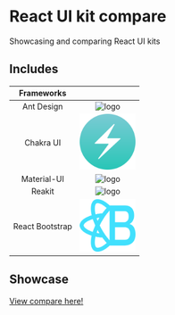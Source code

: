 # React UI kit compare

Showcasing and comparing React UI kits

## Includes

|   Frameworks    |                                                                                                                                         |
| :-------------: | :-------------------------------------------------------------------------------------------------------------------------------------: |
|   Ant Design    |                 <img src="https://gw.alipayobjects.com/zos/rmsportal/KDpgvguMpGfqaHPjicRK.svg" alt="logo" width="100"/>                 |
|    Chakra UI    |        <img src="https://raw.githubusercontent.com/chakra-ui/chakra-ui/main/logo/logomark-colored.svg" alt="logo" width="100"/>         |
|   Material-UI   |                             <img src="https://material-ui.com/static/logo_raw.svg" alt="logo" width="100"/>                             |
|     Reakit      | <img src="https://user-images.githubusercontent.com/3068563/55114952-118f6b00-50c2-11e9-8879-d047e5686284.png" alt="logo" width="100"/> |
| React Bootstrap |    <img src="https://raw.githubusercontent.com/react-bootstrap/react-bootstrap/master/www/static/logo.svg" alt="logo" width="100"/>     |

## Showcase

[View compare here!](https://festive-sinoussi-d48102.netlify.app/)
